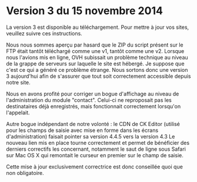 # Version 3 du 15 novembre 2014

La version 3 est disponible au téléchargement. Pour mettre à jour vos sites, veuillez suivre ces instructions.

Nous nous sommes aperçu par hasard que le ZIP du script présent sur le FTP était tantôt téléchargé comme une v1, tantôt comme une v2. Lorsque nous l'avions mis en ligne, OVH subissait un problème technique au niveau de la grappe de serveurs sur laquelle le site est hébergé. Je suppose que c'est ce qui a généré ce problème étrange. Nous sortons donc une version 3 aujourd'hui afin de s'assurer que tout soit correctement accessible depuis notre site.

Nous en avons profité pour corriger un bogue d'affichage au niveau de l'administration du module "contact". Celui-ci ne reproposait pas les destinataires déjà enregistrés, mais fonctionnait correctement lorsqu'on l'appelait.

Autre bogue indépendant de notre volonté : le CDN de CK Editor (utilisé pour les champs de saisie avec mise en forme dans les écrans d'administration) faisait pointer sa version 4.4.5 vers la version 4.3 Le nouveau lien mis en place tourne correctement et permet de bénéficier des derniers correctifs les concernant, notamment le saut de ligne sous Safari sur Mac OS X qui remontait le curseur en premier sur le champ de saisie.

Cette mise à jour exclusivement correctrice est donc conseillée quoi que non obligatoire.